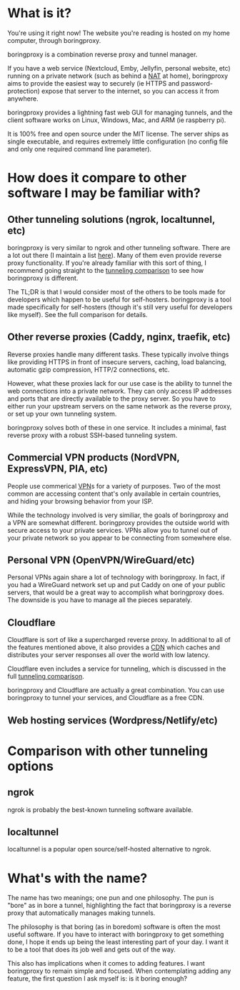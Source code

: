 # What is it?

You're using it right now! The website you're reading is hosted on my home
computer, through boringproxy.

boringproxy is a combination reverse proxy and tunnel manager.

If you have a web service (Nextcloud, Emby, Jellyfin, personal website, etc)
running on a private network (such as behind a [NAT] at home), boringproxy aims
to provide the easiest way to securely (ie HTTPS and password-protection)
expose that server to the internet, so you can access it from anywhere.

boringproxy provides a lightning fast web GUI for managing tunnels, and the
client software works on Linux, Windows, Mac, and ARM (ie raspberry pi).

It is 100% free and open source under the MIT license. The server ships as
single executable, and requires extremely little configuration (no config file
and only one required command line parameter).


# How does it compare to other software I may be familiar with?

## Other tunneling solutions (ngrok, localtunnel, etc)

boringproxy is very similar to ngrok and other tunneling software. There are a
lot out there (I maintain a list [here][0]). Many of them even provide reverse
proxy functionality. If you're already familiar with this sort of thing, I
recommend going straight to the [tunneling comparison] to see how boringproxy is
different.

The TL;DR is that I would consider most of the others to be tools
made for developers which happen to be useful for self-hosters.  boringproxy is
a tool made specifically for self-hosters (though it's still very useful for
developers like myself). See the full comparison for details.

[tunneling comparison]: #tunnel-comparison

[0]: https://github.com/anderspitman/awesome-tunneling


## Other reverse proxies (Caddy, nginx, traefik, etc)

Reverse proxies handle many different tasks. These typically involve things
like providing HTTPS in front of insecure servers, caching, load balancing,
automatic gzip compression, HTTP/2 connections, etc.

However, what these proxies lack for our use case is the ability to tunnel the
web connections into a private network. They can only access IP addresses and
ports that are directly available to the proxy server. So you have to either
run your upstream servers on the same network as the reverse proxy, or set up
your own tunneling system.

boringproxy solves both of these in one service. It includes a minimal, fast
reverse proxy with a robust SSH-based tunneling system.

## Commercial VPN products (NordVPN, ExpressVPN, PIA, etc)

People use commerical [VPN]s for a variety of purposes. Two of the most common
are accessing content that's only available in certain countries, and hiding
your browsing behavior from your ISP.

While the technology involved is very similiar, the goals of boringproxy and
a VPN are somewhat different. boringproxy provides the outside world with
secure access to your private services. VPNs allow you to tunnel out of your
private network so you appear to be connecting from somewhere else.


## Personal VPN (OpenVPN/WireGuard/etc)

Personal VPNs again share a lot of technology with boringproxy. In fact,
if you had a WireGuard network set up and put Caddy on one of your public
servers, that would be a great way to accomplish what boringproxy does. The
downside is you have to manage all the pieces separately.


## Cloudflare

Cloudflare is sort of like a supercharged reverse proxy. In additional to all
of the features mentioned above, it also provides a [CDN] which caches and
distributes your server responses all over the world with low latency.

Cloudflare even includes a service for tunneling, which is discussed in the
full [tunneling comparison].

boringproxy and Cloudflare are actually a great combination. You can use
boringproxy to tunnel your services, and Cloudflare as a free CDN.


## Web hosting services (Wordpress/Netlify/etc)


# Comparison with other tunneling options <a name='tunnel-comparison'></a>


## ngrok

ngrok is probably the best-known tunneling software available.

## localtunnel

localtunnel is a popular open source/self-hosted alternative to ngrok.


# What's with the name?

The name has two meanings; one pun and one philosophy. The pun is "bore" as in
bore a tunnel, highlighting the fact that boringproxy is a reverse proxy that
automatically manages making tunnels.

The philosophy is that boring (as in boredom) software is often the most useful
software.  If you have to interact with boringproxy to get something done, I
hope it ends up being the least interesting part of your day. I want it to be a
tool that does its job well and gets out of the way.

This also has implications when it comes to adding features. I want boringproxy
to remain simple and focused. When contemplating adding any feature, the first
question I ask myself is: is it boring enough?


[NAT]: https://en.wikipedia.org/wiki/Network_address_translation

[CDN]: https://en.wikipedia.org/wiki/Content_delivery_network

[VPN]: https://en.wikipedia.org/wiki/Virtual_private_network
